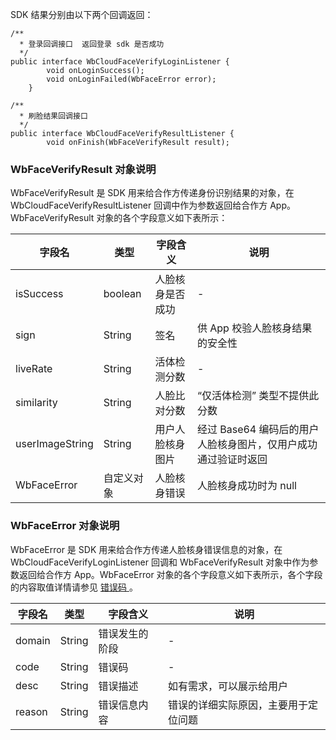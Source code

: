 SDK 结果分别由以下两个回调返回：

```
/**
  * 登录回调接口  返回登录 sdk 是否成功
  */
public interface WbCloudFaceVerifyLoginListener {
        void onLoginSuccess();
        void onLoginFailed(WbFaceError error);
    }

/**
  * 刷脸结果回调接口
  */
public interface WbCloudFaceVerifyResultListener {
        void onFinish(WbFaceVerifyResult result);
```


### WbFaceVerifyResult 对象说明

WbFaceVerifyResult 是 SDK 用来给合作方传递身份识别结果的对象，在 WbCloudFaceVerifyResultListener 回调中作为参数返回给合作方 App。WbFaceVerifyResult 对象的各个字段意义如下表所示：

| 字段名          |类型                                                       | 字段含义                | 说明       | 
| ----------------- | ------------------------------------------------------------ | --------------------- | ------------------ | 
|isSuccess|	boolean|	人脸核身是否成功|	-
|sign	|String|	签名|	供 App 校验人脸核身结果的安全性|
|liveRate	|String	|活体检测分数|	-|
|similarity	|String	|人脸比对分数|	“仅活体检测” 类型不提供此分数|
|userImageString|	String|	用户人脸核身图片|经过 Base64 编码后的用户人脸核身图片，仅用户成功通过验证时返回|
|WbFaceError|	自定义对象|	人脸核身错误|	人脸核身成功时为 null|

### WbFaceError 对象说明

WbFaceError 是 SDK 用来给合作方传递人脸核身错误信息的对象，在 WbCloudFaceVerifyLoginListener 回调和 WbFaceVerifyResult 对象中作为参数返回给合作方 App。WbFaceError 对象的各个字段意义如下表所示，各个字段的内容取值详情请参见 [错误码 ](https://cloud.tencent.com/document/product/1007/35871)。

| 字段名 | 类型   | 字段含义       | 说明                                 |
| ------ | ------ | -------------- | ------------------------------------ |
| domain | String | 错误发生的阶段 | -                                |
| code   | String | 错误码         | -                                  |
| desc   | String | 错误描述       | 如有需求，可以展示给用户             |
| reason | String | 错误信息内容   | 错误的详细实际原因，主要用于定位问题 |

